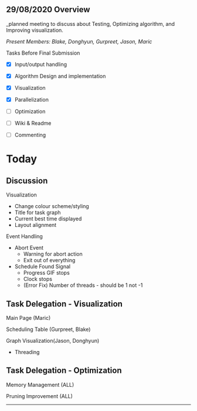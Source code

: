 ## 29/08/2020 Overview 

_planned meeting to discuss about Testing, Optimizing algorithm, and Improving visualization.

_Present Members: Blake, Donghyun, Gurpreet, Jason, Maric_

Tasks Before Final Submission 
- [x] Input/output handling
- [x] Algorithm Design and implementation
- [X] Visualization
- [X] Parallelization
- [ ] Optimization
- [ ] Wiki & Readme
- [ ] Commenting


# Today 
##  Discussion 

Visualization
 - Change colour scheme/styling
 - Title for task graph
 - Current best time displayed
 - Layout alignment

Event Handling
 - Abort Event
    - Warning for abort action
    - Exit out of everything
 - Schedule Found Signal
    - Progress GIF stops
    - Clock stops
    - (Error Fix) Number of threads - should be 1 not -1

## Task Delegation - Visualization

Main Page (Maric)

Scheduling Table (Gurpreet, Blake)


Graph Visualization(Jason, Donghyun)
 - Threading

## Task Delegation - Optimization

Memory Management (ALL)

Pruning Improvement (ALL)





-------------------------------------------------------------------------------
